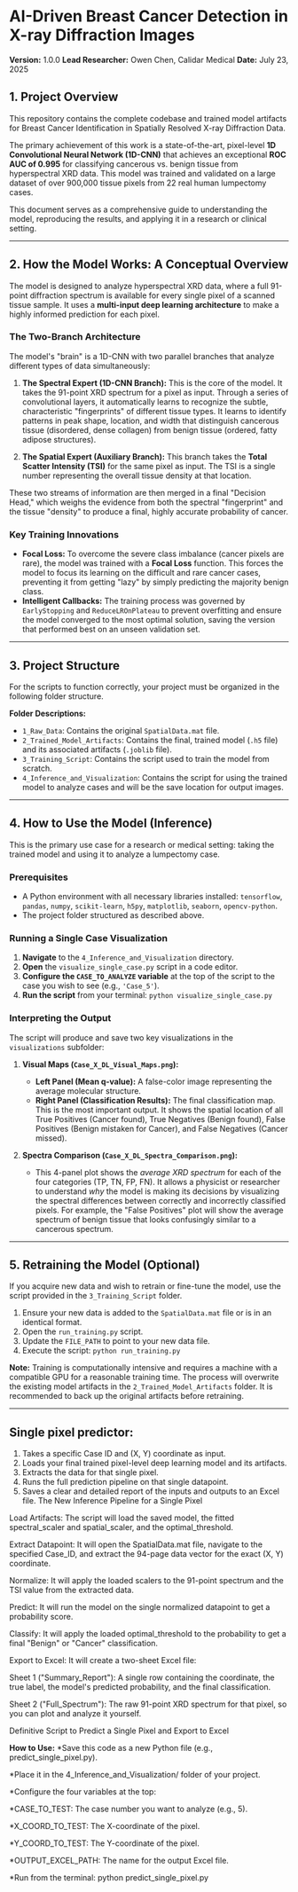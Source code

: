 # AI-Driven Breast Cancer Detection in X-ray Diffraction Images

**Version:** 1.0.0
**Lead Researcher:** Owen Chen, Calidar Medical
**Date:** July 23, 2025

## 1. Project Overview

This repository contains the complete codebase and trained model artifacts for Breast Cancer Identification in Spatially Resolved X-ray Diffraction Data.

The primary achievement of this work is a state-of-the-art, pixel-level **1D Convolutional Neural Network (1D-CNN)** that achieves an exceptional **ROC AUC of 0.995** for classifying cancerous vs. benign tissue from hyperspectral XRD data. This model was trained and validated on a large dataset of over 900,000 tissue pixels from 22 real human lumpectomy cases.

This document serves as a comprehensive guide to understanding the model, reproducing the results, and applying it in a research or clinical setting.

---

## 2. How the Model Works: A Conceptual Overview

The model is designed to analyze hyperspectral XRD data, where a full 91-point diffraction spectrum is available for every single pixel of a scanned tissue sample. It uses a **multi-input deep learning architecture** to make a highly informed prediction for each pixel.

### The Two-Branch Architecture

The model's "brain" is a 1D-CNN with two parallel branches that analyze different types of data simultaneously:

1.  **The Spectral Expert (1D-CNN Branch):** This is the core of the model. It takes the 91-point XRD spectrum for a pixel as input. Through a series of convolutional layers, it automatically learns to recognize the subtle, characteristic "fingerprints" of different tissue types. It learns to identify patterns in peak shape, location, and width that distinguish cancerous tissue (disordered, dense collagen) from benign tissue (ordered, fatty adipose structures).

2.  **The Spatial Expert (Auxiliary Branch):** This branch takes the **Total Scatter Intensity (TSI)** for the same pixel as input. The TSI is a single number representing the overall tissue density at that location.

These two streams of information are then merged in a final "Decision Head," which weighs the evidence from both the spectral "fingerprint" and the tissue "density" to produce a final, highly accurate probability of cancer.

### Key Training Innovations

*   **Focal Loss:** To overcome the severe class imbalance (cancer pixels are rare), the model was trained with a **Focal Loss** function. This forces the model to focus its learning on the difficult and rare cancer cases, preventing it from getting "lazy" by simply predicting the majority benign class.
*   **Intelligent Callbacks:** The training process was governed by `EarlyStopping` and `ReduceLROnPlateau` to prevent overfitting and ensure the model converged to the most optimal solution, saving the version that performed best on an unseen validation set.

---

## 3. Project Structure

For the scripts to function correctly, your project must be organized in the following folder structure.


**Folder Descriptions:**
*   `1_Raw_Data`: Contains the original `SpatialData.mat` file.
*   `2_Trained_Model_Artifacts`: Contains the final, trained model (`.h5` file) and its associated artifacts (`.joblib` file).
*   `3_Training_Script`: Contains the script used to train the model from scratch.
*   `4_Inference_and_Visualization`: Contains the script for using the trained model to analyze cases and will be the save location for output images.

---

## 4. How to Use the Model (Inference)

This is the primary use case for a research or medical setting: taking the trained model and using it to analyze a lumpectomy case.

### Prerequisites

*   A Python environment with all necessary libraries installed: `tensorflow`, `pandas`, `numpy`, `scikit-learn`, `h5py`, `matplotlib`, `seaborn`, `opencv-python`.
*   The project folder structured as described above.

### Running a Single Case Visualization

1.  **Navigate** to the `4_Inference_and_Visualization` directory.
2.  **Open** the `visualize_single_case.py` script in a code editor.
3.  **Configure the `CASE_TO_ANALYZE` variable** at the top of the script to the case you wish to see (e.g., `'Case_5'`).
4.  **Run the script** from your terminal: `python visualize_single_case.py`

### Interpreting the Output

The script will produce and save two key visualizations in the `visualizations` subfolder:

1.  **Visual Maps (`Case_X_DL_Visual_Maps.png`):**
    *   **Left Panel (Mean q-value):** A false-color image representing the average molecular structure.
    *   **Right Panel (Classification Results):** The final classification map. This is the most important output. It shows the spatial location of all True Positives (Cancer found), True Negatives (Benign found), False Positives (Benign mistaken for Cancer), and False Negatives (Cancer missed).

2.  **Spectra Comparison (`Case_X_DL_Spectra_Comparison.png`):**
    *   This 4-panel plot shows the *average XRD spectrum* for each of the four categories (TP, TN, FP, FN). It allows a physicist or researcher to understand *why* the model is making its decisions by visualizing the spectral differences between correctly and incorrectly classified pixels. For example, the "False Positives" plot will show the average spectrum of benign tissue that looks confusingly similar to a cancerous spectrum.

---

## 5. Retraining the Model (Optional)

If you acquire new data and wish to retrain or fine-tune the model, use the script provided in the `3_Training_Script` folder.

1.  Ensure your new data is added to the `SpatialData.mat` file or is in an identical format.
2.  Open the `run_training.py` script.
3.  Update the `FILE_PATH` to point to your new data file.
4.  Execute the script: `python run_training.py`

**Note:** Training is computationally intensive and requires a machine with a compatible GPU for a reasonable training time. The process will overwrite the existing model artifacts in the `2_Trained_Model_Artifacts` folder. It is recommended to back up the original artifacts before retraining.

---

## Single pixel predictor:
1. Takes a specific Case ID and (X, Y) coordinate as input.
2. Loads your final trained pixel-level deep learning model and its artifacts.
3. Extracts the data for that single pixel.
4. Runs the full prediction pipeline on that single datapoint.
5. Saves a clear and detailed report of the inputs and outputs to an Excel file.
The New Inference Pipeline for a Single Pixel

Load Artifacts: The script will load the saved model, the fitted spectral_scaler and spatial_scaler, and the optimal_threshold.

Extract Datapoint: It will open the SpatialData.mat file, navigate to the specified Case_ID, and extract the 94-page data vector for the exact (X, Y) coordinate.

Normalize: It will apply the loaded scalers to the 91-point spectrum and the TSI value from the extracted data.

Predict: It will run the model on the single normalized datapoint to get a probability score.

Classify: It will apply the loaded optimal_threshold to the probability to get a final "Benign" or "Cancer" classification.

Export to Excel: It will create a two-sheet Excel file:

Sheet 1 ("Summary_Report"): A single row containing the coordinate, the true label, the model's predicted probability, and the final classification.

Sheet 2 ("Full_Spectrum"): The raw 91-point XRD spectrum for that pixel, so you can plot and analyze it yourself.

Definitive Script to Predict a Single Pixel and Export to Excel

**How to Use:**
*Save this code as a new Python file (e.g., predict_single_pixel.py).

*Place it in the 4_Inference_and_Visualization/ folder of your project.

*Configure the four variables at the top:

*CASE_TO_TEST: The case number you want to analyze (e.g., 5).

*X_COORD_TO_TEST: The X-coordinate of the pixel.

*Y_COORD_TO_TEST: The Y-coordinate of the pixel.

*OUTPUT_EXCEL_PATH: The name for the output Excel file.

*Run from the terminal: python predict_single_pixel.py
